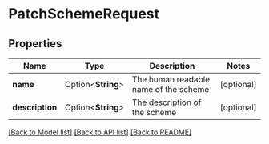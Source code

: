 # PatchSchemeRequest

## Properties

Name | Type | Description | Notes
------------ | ------------- | ------------- | -------------
**name** | Option<**String**> | The human readable name of the scheme | [optional]
**description** | Option<**String**> | The description of the scheme | [optional]

[[Back to Model list]](../README.md#documentation-for-models) [[Back to API list]](../README.md#documentation-for-api-endpoints) [[Back to README]](../README.md)


